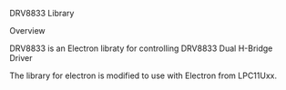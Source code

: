 DRV8833 Library

Overview

DRV8833 is an Electron libraty for controlling DRV8833 Dual H-Bridge Driver

The library for electron is modified to use with Electron from LPC11Uxx.



